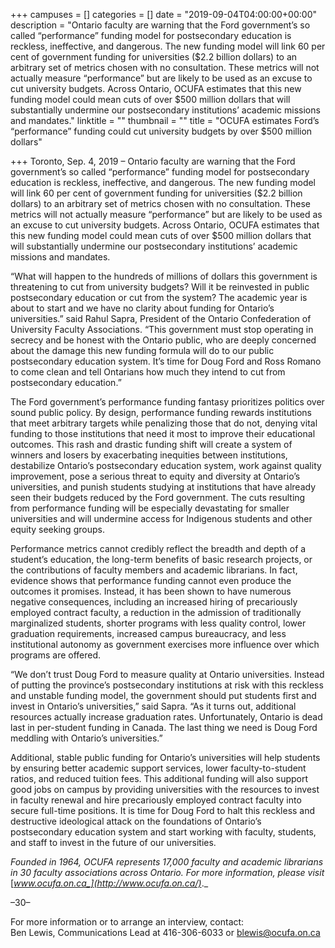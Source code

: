 +++
campuses = []
categories = []
date = "2019-09-04T04:00:00+00:00"
description = "Ontario faculty are warning that the Ford government’s so called “performance” funding model for postsecondary education is reckless, ineffective, and dangerous. The new funding model will link 60 per cent of government funding for universities ($2.2 billion dollars) to an arbitrary set of metrics chosen with no consultation. These metrics will not actually measure “performance” but are likely to be used as an excuse to cut university budgets. Across Ontario, OCUFA estimates that this new funding model could mean cuts of over $500 million dollars that will substantially undermine our postsecondary institutions’ academic missions and mandates."
linktitle = ""
thumbnail = ""
title = "OCUFA estimates Ford’s “performance” funding could cut university budgets by over $500 million dollars"

+++
Toronto, Sep. 4, 2019 – Ontario faculty are warning that the Ford government’s so called “performance” funding model for postsecondary education is reckless, ineffective, and dangerous. The new funding model will link 60 per cent of government funding for universities ($2.2 billion dollars) to an arbitrary set of metrics chosen with no consultation. These metrics will not actually measure “performance” but are likely to be used as an excuse to cut university budgets. Across Ontario, OCUFA estimates that this new funding model could mean cuts of over $500 million dollars that will substantially undermine our postsecondary institutions’ academic missions and mandates.

“What will happen to the hundreds of millions of dollars this government is threatening to cut from university budgets? Will it be reinvested in public postsecondary education or cut from the system? The academic year is about to start and we have no clarity about funding for Ontario’s universities.” said Rahul Sapra, President of the Ontario Confederation of University Faculty Associations. “This government must stop operating in secrecy and be honest with the Ontario public, who are deeply concerned about the damage this new funding formula will do to our public postsecondary education system. It’s time for Doug Ford and Ross Romano to come clean and tell Ontarians how much they intend to cut from postsecondary education.”

The Ford government’s performance funding fantasy prioritizes politics over sound public policy. By design, performance funding rewards institutions that meet arbitrary targets while penalizing those that do not, denying vital funding to those institutions that need it most to improve their educational outcomes. This rash and drastic funding shift will create a system of winners and losers by exacerbating inequities between institutions, destabilize Ontario’s postsecondary education system, work against quality improvement, pose a serious threat to equity and diversity at Ontario’s universities, and punish students studying at institutions that have already seen their budgets reduced by the Ford government. The cuts resulting from performance funding will be especially devastating for smaller universities and will undermine access for Indigenous students and other equity seeking groups.

Performance metrics cannot credibly reflect the breadth and depth of a student’s education, the long-term benefits of basic research projects, or the contributions of faculty members and academic librarians. In fact, evidence shows that performance funding cannot even produce the outcomes it promises. Instead, it has been shown to have numerous negative consequences, including an increased hiring of precariously employed contract faculty, a reduction in the admission of traditionally marginalized students, shorter programs with less quality control, lower graduation requirements, increased campus bureaucracy, and less institutional autonomy as government exercises more influence over which programs are offered.

“We don’t trust Doug Ford to measure quality at Ontario universities. Instead of putting the province’s postsecondary institutions at risk with this reckless and unstable funding model, the government should put students first and invest in Ontario’s universities,” said Sapra. “As it turns out, additional resources actually increase graduation rates. Unfortunately, Ontario is dead last in per-student funding in Canada. The last thing we need is Doug Ford meddling with Ontario’s universities.”

Additional, stable public funding for Ontario’s universities will help students by ensuring better academic support services, lower faculty-to-student ratios, and reduced tuition fees. This additional funding will also support good jobs on campus by providing universities with the resources to invest in faculty renewal and hire precariously employed contract faculty into secure full-time positions. It is time for Doug Ford to halt this reckless and destructive ideological attack on the foundations of Ontario’s postsecondary education system and start working with faculty, students, and staff to invest in the future of our universities.

_Founded in 1964, OCUFA represents 17,000 faculty and academic librarians in 30 faculty associations across Ontario. For more information, please visit_ [_www.ocufa.on.ca_](http://www.ocufa.on.ca/)_._

–30–

For more information or to arrange an interview, contact:  
Ben Lewis, Communications Lead at 416-306-6033 or blewis@ocufa.on.ca